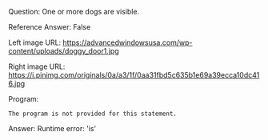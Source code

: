 Question: One or more dogs are visible.

Reference Answer: False

Left image URL: https://advancedwindowsusa.com/wp-content/uploads/doggy_door1.jpg

Right image URL: https://i.pinimg.com/originals/0a/a3/1f/0aa31fbd5c635b1e69a39ecca10dc416.jpg

Program:

```
The program is not provided for this statement.
```
Answer: Runtime error: 'is'

